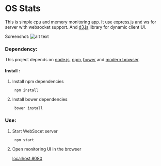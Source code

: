 # OS Stats
This is simple cpu and memory monitoring app. It use [express.js](http://expressjs.com/) and [ws](http://einaros.github.io/ws/) for server with websocket support. And [d3.js](http://d3js.org/) library for dynamic client UI.

Screenshot:
![alt text](http://path/to/img.jpg "Title") 


### Dependency:
This project depends on [node.js](https://nodejs.org/), [npm](https://www.npmjs.com/), [bower](http://bower.io/) and [modern browser](http://browsehappy.com/).


#### Install :

1. Install npm dependencies
    
        npm install

2. Install bower dependencies

        bower install
        
### Use:

1. Start WebSocet server

        npm start
        
2. Open monitoring UI in the browser

    [localhost:8080](http://localhost:8080)